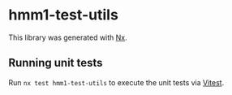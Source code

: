 # hmm1-test-utils

This library was generated with [Nx](https://nx.dev).

## Running unit tests

Run `nx test hmm1-test-utils` to execute the unit tests via [Vitest](https://vitest.dev/).

